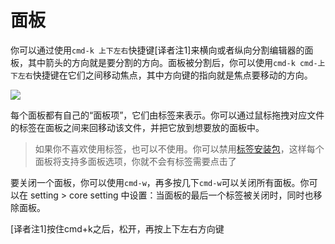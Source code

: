 <!-- 译者：Github@wizardforcel -->

# 面板 #

你可以通过使用`cmd-k 上下左右`快捷键[译者注1]来横向或者纵向分割编辑器的面板，其中箭头的方向就是要分割的方向。面板被分割后，你可以使用`cmd-k cmd-上下左右`快捷键在它们之间移动焦点，其中方向键的指向就是焦点要移动的方向。

![](img/panes.png)

每个面板都有自己的“面板项”，它们由标签来表示。你可以通过鼠标拖拽对应文件的标签在面板之间来回移动该文件，并把它放到想要放的面板中。

> 如果你不喜欢使用标签，也可以不使用。你可以禁用[标签安装包](https://github.com/atom/tabs)，这样每个面板将支持多面板选项，你就不会有标签需要点击了

要关闭一个面板，你可以使用`cmd-w`，再多按几下`cmd-w`可以关闭所有面板。你可以在 setting > core setting 中设置：当面板的最后一个标签被关闭时，同时也移除面板。

[译者注1]按住cmd+k之后，松开，再按上下左右方向键
